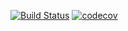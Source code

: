 [![Build Status](https://app.travis-ci.com/MikhailPushkarev25/job4j_auth.svg?branch=master)](https://app.travis-ci.com/MikhailPushkarev25/job4j_auth)
[![codecov](https://codecov.io/gh/MikhailPushkarev25/job4j_auth/branch/master/graph/badge.svg?token=EtgPfRisjx)](https://codecov.io/gh/MikhailPushkarev25/job4j_auth)